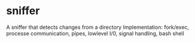 # sniffer
A sniffer that detects changes from a directory
Implementation: fork/exec, processe communication, pipes, lowlevel I/0, signal handling, bash shell

